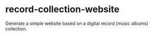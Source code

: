 # record-collection-website
Generate a simple website based on a digital record (music albums) collection.
